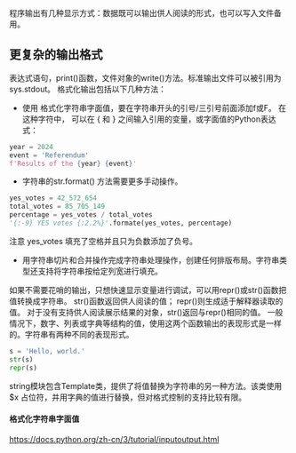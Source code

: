 程序输出有几种显示方式：数据既可以输出供人阅读的形式，也可以写入文件备用。

## 更复杂的输出格式
表达式语句，print()函数，文件对象的write()方法。标准输出文件可以被引用为sys.stdout。
格式化输出包括以下几种方法：
- 使用 格式化字符串字面值，要在字符串开头的引号/三引号前面添加f或F。 在这种字符中， 可以在 { 和 } 之间输入引用的变量，或字面值的Python表达式：
```python
year = 2024
event = 'Referendum'
f'Results of the {year} {event}'
```
- 字符串的str.format() 方法需要更多手动操作。
```python
yes_votes = 42_572_654
total_votes = 85_705_149
percentage = yes_votes / total_votes
'{:-9} YES votes {:2.2%}'.formate(yes_votes, percentage)
```
注意 yes_votes 填充了空格并且只为负数添加了负号。
- 用字符串切片和合并操作完成字符串处理操作，创建任何排版布局。字符串类型还支持将字符串按给定列宽进行填充。

如果不需要花哨的输出，只想快速显示变量进行调试，可以用repr()或str()函数把值转换成字符串。
str()函数返回供人阅读的值；
repr()则生成适于解释器读取的值。
对于没有支持供人阅读展示结果的对象，str()返回与repr()相同的值。
一般情况下，数字、列表或字典等结构的值，使用这两个函数输出的表现形式是一样的。字符串有两种不同的表现形式。
```python
s = 'Hello, world.'
str(s)
repr(s)
```
string模块包含Template类，提供了将值替换为字符串的另一种方法。该类使用 $x 占位符，并用字典的值进行替换，但对格式控制的支持比较有限。
#### 格式化字符串字面值

https://docs.python.org/zh-cn/3/tutorial/inputoutput.html

















